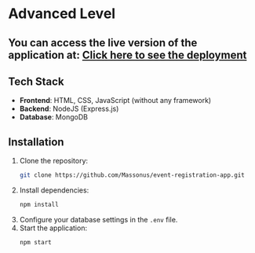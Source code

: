 # Advanced Level

## You can access the live version of the application at: <a href="http://ec2-18-156-135-252.eu-central-1.compute.amazonaws.com/" target="_blank">Click here to see the deployment</a>

## Tech Stack

- **Frontend**: HTML, CSS, JavaScript (without any framework)
- **Backend**: NodeJS (Express.js)
- **Database**: MongoDB

## Installation

1. Clone the repository:
    ```bash
    git clone https://github.com/Massonus/event-registration-app.git
    ```
2. Install dependencies:
    ```bash
    npm install
    ```
3. Configure your database settings in the `.env` file.
4. Start the application:
    ```bash
    npm start
    ```


